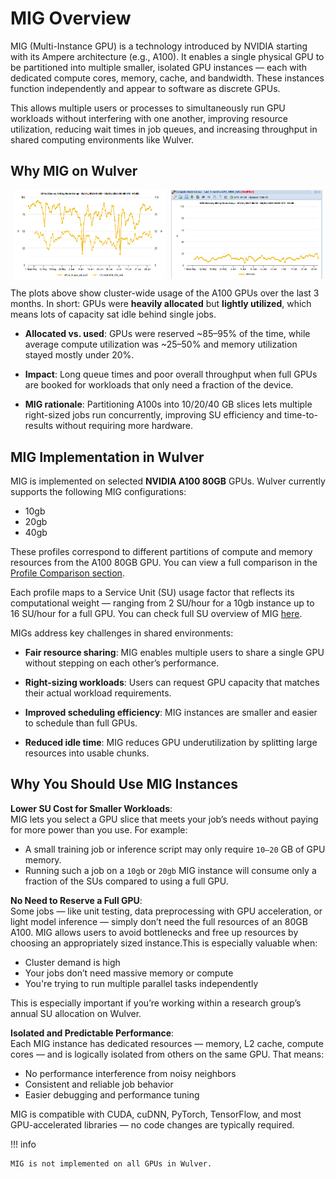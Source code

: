 # MIG Overview

MIG (Multi-Instance GPU) is a technology introduced by NVIDIA starting with its Ampere architecture (e.g., A100). It enables a single physical GPU to be partitioned into multiple smaller, isolated GPU instances — each with dedicated compute cores, memory, cache, and bandwidth. These instances function independently and appear to software as discrete GPUs.

This allows multiple users or processes to simultaneously run GPU workloads without interfering with one another, improving resource utilization, reducing wait times in job queues, and increasing throughput in shared computing environments like Wulver.

## Why MIG on Wulver

<!-- Using HTML to display images side by side -->
<div style="display: flex; justify-content: center; gap: 10px;">
    <img src="../assets/images/MIG/gpu-alloc-vs-util-3mo.png" alt="GPUs allocated vs. utilized (3 months)" width="48%">
    <img src="../assets/images/MIG/gpu-mem-util-3mo.png" alt="GPU memory utilization (3 months)" width="48%">
</div>

The plots above show cluster-wide usage of the A100 GPUs over the last 3 months. In short: GPUs were **heavily allocated** but **lightly utilized**, which means lots of capacity sat idle behind single jobs.

- **Allocated vs. used**: GPUs were reserved ~85–95% of the time, while average compute utilization was ~25–50% and memory utilization stayed mostly under 20%.

- **Impact**: Long queue times and poor overall throughput when full GPUs are booked for workloads that only need a fraction of the device.

- **MIG rationale**: Partitioning A100s into 10/20/40 GB slices lets multiple right-sized jobs run concurrently, improving SU efficiency and time-to-results without requiring more hardware.

## MIG Implementation in Wulver

MIG is implemented on selected **NVIDIA A100 80GB** GPUs. Wulver currently supports the following MIG configurations:

- 10gb
- 20gb
- 40gb

These profiles correspond to different partitions of compute and memory resources from the A100 80GB GPU. You can view a full comparison in the [Profile Comparison section](../MIG/profile-comparison.md).

Each profile maps to a Service Unit (SU) usage factor that reflects its computational weight — ranging from 2 SU/hour for a 10gb instance up to 16 SU/hour for a full GPU. You can check full SU overview of MIG [here](../MIG/job-submission-and-su-charges.md#understanding-su-charges).

MIGs address key challenges in shared environments:

- **Fair resource sharing**: MIG enables multiple users to share a single GPU without stepping on each other’s performance.

- **Right-sizing workloads**: Users can request GPU capacity that matches their actual workload requirements.

- **Improved scheduling efficiency**: MIG instances are smaller and easier to schedule than full GPUs.

- **Reduced idle time**: MIG reduces GPU underutilization by splitting large resources into usable chunks.


## Why You Should Use MIG Instances

**Lower SU Cost for Smaller Workloads**:<br> 
MIG lets you select a GPU slice that meets your job’s needs without paying for more power than you use.
For example:

- A small training job or inference script may only require `10–20` GB of GPU memory.
- Running such a job on a `10gb` or `20gb` MIG instance will consume only a fraction of the SUs compared to using a full GPU.

**No Need to Reserve a Full GPU**:<br> 
Some jobs — like unit testing, data preprocessing with GPU acceleration, or light model inference — simply don’t need the full resources of an 80GB A100. MIG allows users to avoid bottlenecks and free up resources by choosing an appropriately sized instance.This is especially valuable when:

- Cluster demand is high
- Your jobs don’t need massive memory or compute
- You're trying to run multiple parallel tasks independently

This is especially important if you’re working within a research group’s annual SU allocation on Wulver.

**Isolated and Predictable Performance**:<br> 
Each MIG instance has dedicated resources — memory, L2 cache, compute cores — and is logically isolated from others on the same GPU. That means:

- No performance interference from noisy neighbors
- Consistent and reliable job behavior
- Easier debugging and performance tuning

MIG is compatible with CUDA, cuDNN, PyTorch, TensorFlow, and most GPU-accelerated libraries — no code changes are typically required.

!!! info

    MIG is not implemented on all GPUs in Wulver. 